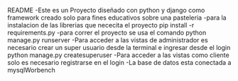 README
-Este es un Proyecto diseñado con python y django como framework creado solo para fines educativos sobre una pasteleria
-para la instalacion de las librerias que nececita el proyecto
    pip install -r requirements.py
-para correr el proyecto se usa el comando
    python manage.py runserver
-Para acceder a las vistas de administrador es necesario crear un super usuario desde la terminal e ingresar desde el login
    python manage.py createsuperuser
-Para acceder a las vistas como cliente solo es necesario registrarse en el login
-La base de datos esta conectada a mysqlWorbench
